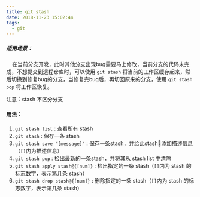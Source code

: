```yaml
---
title: git stash
date: 2018-11-23 15:02:44
tags:
  - git
---
```

##### 适用场景：
&nbsp;&nbsp;&nbsp;&nbsp;在当前分支开发，此时其他分支出现bug需要马上修改，当前分支的代码未完成，不想提交到远程仓库时，可以使用 `git stash` 将当前的工作区缓存起来，然后切换到修复bug的分支，当修复完bug后，再切回原来的分支，使用 `git stash pop` 将工作区恢复。

注意：stash 不区分分支

#### 用法：
1. `git stash list` : 查看所有 stash
2. `git stash` : 保存一条 stash
3. `git stash save "[message]"` : 保存一条stash，并给此stash添加描述信息（`[]`内为描述信息）
4. `git stash pop` : 检出最新的一条stash，并将其从 stash list 中清除
5. `git stash apply stash@{[num]}` : 检出指定的一条 stash（`[]`内为 stash 的标志数字，表示第几条 stash）
6. `git stash drop stash@{[num]}` : 删除指定的一条 stash（`[]`内为 stash 的标志数字，表示第几条 stash）